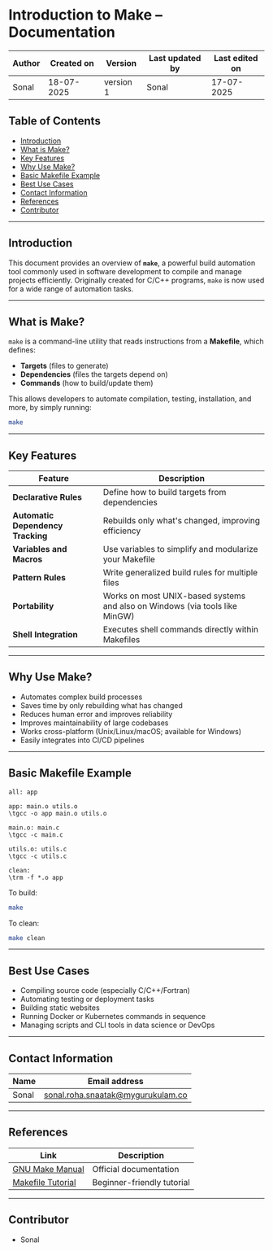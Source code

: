 # Introduction to Make – Documentation

| Author      | Created on  | Version    | Last updated by | Last edited on |
|-------------|-------------|------------|-----------------|----------------|
| Sonal       | 18-07-2025  | version 1  | Sonal           | 17-07-2025     |

## Table of Contents
- [Introduction](#introduction)
- [What is Make?](#what-is-make)
- [Key Features](#key-features)
- [Why Use Make?](#why-use-make)
- [Basic Makefile Example](#basic-makefile-example)
- [Best Use Cases](#best-use-cases)
- [Contact Information](#contact-information)
- [References](#references)
- [Contributor](#contributor)

---

## Introduction

This document provides an overview of **`make`**, a powerful build automation tool commonly used in software development to compile and manage projects efficiently. Originally created for C/C++ programs, `make` is now used for a wide range of automation tasks.

---

## What is Make?

`make` is a command-line utility that reads instructions from a **Makefile**, which defines:
- **Targets** (files to generate)
- **Dependencies** (files the targets depend on)
- **Commands** (how to build/update them)

This allows developers to automate compilation, testing, installation, and more, by simply running:

```bash
make
```

---

## Key Features

| **Feature**              | **Description**                                                                 |
|--------------------------|---------------------------------------------------------------------------------|
| **Declarative Rules**    | Define how to build targets from dependencies                                   |
| **Automatic Dependency Tracking** | Rebuilds only what's changed, improving efficiency                      |
| **Variables and Macros** | Use variables to simplify and modularize your Makefile                         |
| **Pattern Rules**        | Write generalized build rules for multiple files                               |
| **Portability**          | Works on most UNIX-based systems and also on Windows (via tools like MinGW)    |
| **Shell Integration**    | Executes shell commands directly within Makefiles                              |

---
## Why Use Make?

- Automates complex build processes  
- Saves time by only rebuilding what has changed  
- Reduces human error and improves reliability  
- Improves maintainability of large codebases  
- Works cross-platform (Unix/Linux/macOS; available for Windows)  
- Easily integrates into CI/CD pipelines

---
## Basic Makefile Example

```make
all: app

app: main.o utils.o
\tgcc -o app main.o utils.o

main.o: main.c
\tgcc -c main.c

utils.o: utils.c
\tgcc -c utils.c

clean:
\trm -f *.o app
```

To build:
```bash
make
```

To clean:
```bash
make clean
```

---

## Best Use Cases

- Compiling source code (especially C/C++/Fortran)  
- Automating testing or deployment tasks  
- Building static websites  
- Running Docker or Kubernetes commands in sequence  
- Managing scripts and CLI tools in data science or DevOps  

---

## Contact Information

| **Name**     | **Email address**                |
|--------------|----------------------------------|
| Sonal        | [sonal.roha.snaatak@mygurukulam.co](mailto:sonal.roha.snaatak@mygurukulam.co) |

---

## References

| **Link**                                               | **Description**                       |
|--------------------------------------------------------|---------------------------------------|
| [GNU Make Manual](https://www.gnu.org/software/make/manual/make.html) | Official documentation               |
| [Makefile Tutorial](https://makefiletutorial.com/)     | Beginner-friendly tutorial            |

---

## Contributor

- Sonal
